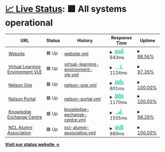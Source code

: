 # [📈 Live Status](https://status.nelsoncollege.ac.uk): <!--live status--> **🟩 All systems operational**

<!--start: status pages-->
<!-- This summary is generated by Upptime (https://github.com/upptime/upptime) -->
<!-- Do not edit this manually, your changes will be overwritten -->
<!-- prettier-ignore -->
| URL | Status | History | Response Time | Uptime |
| --- | ------ | ------- | ------------- | ------ |
| <img alt="" src="https://portal.nelsoncollege.ac.uk/files/logo-main.svg" height="13"> [Website](https://nelsoncollege.ac.uk) | 🟩 Up | [website.yml](https://github.com/travnettech/ncl_status/commits/HEAD/history/website.yml) | <details><summary><img alt="Response time graph" src="./graphs/website/response-time-week.png" height="20"> 643ms</summary><br><a href="https://status.nelsoncollege.ac.uk/history/website"><img alt="Response time 681" src="https://img.shields.io/endpoint?url=https%3A%2F%2Fraw.githubusercontent.com%2Ftravnettech%2Fncl_status%2FHEAD%2Fapi%2Fwebsite%2Fresponse-time.json"></a><br><a href="https://status.nelsoncollege.ac.uk/history/website"><img alt="24-hour response time 717" src="https://img.shields.io/endpoint?url=https%3A%2F%2Fraw.githubusercontent.com%2Ftravnettech%2Fncl_status%2FHEAD%2Fapi%2Fwebsite%2Fresponse-time-day.json"></a><br><a href="https://status.nelsoncollege.ac.uk/history/website"><img alt="7-day response time 643" src="https://img.shields.io/endpoint?url=https%3A%2F%2Fraw.githubusercontent.com%2Ftravnettech%2Fncl_status%2FHEAD%2Fapi%2Fwebsite%2Fresponse-time-week.json"></a><br><a href="https://status.nelsoncollege.ac.uk/history/website"><img alt="30-day response time 671" src="https://img.shields.io/endpoint?url=https%3A%2F%2Fraw.githubusercontent.com%2Ftravnettech%2Fncl_status%2FHEAD%2Fapi%2Fwebsite%2Fresponse-time-month.json"></a><br><a href="https://status.nelsoncollege.ac.uk/history/website"><img alt="1-year response time 681" src="https://img.shields.io/endpoint?url=https%3A%2F%2Fraw.githubusercontent.com%2Ftravnettech%2Fncl_status%2FHEAD%2Fapi%2Fwebsite%2Fresponse-time-year.json"></a></details> | <details><summary><a href="https://status.nelsoncollege.ac.uk/history/website">98.56%</a></summary><a href="https://status.nelsoncollege.ac.uk/history/website"><img alt="All-time uptime 99.78%" src="https://img.shields.io/endpoint?url=https%3A%2F%2Fraw.githubusercontent.com%2Ftravnettech%2Fncl_status%2FHEAD%2Fapi%2Fwebsite%2Fuptime.json"></a><br><a href="https://status.nelsoncollege.ac.uk/history/website"><img alt="24-hour uptime 99.40%" src="https://img.shields.io/endpoint?url=https%3A%2F%2Fraw.githubusercontent.com%2Ftravnettech%2Fncl_status%2FHEAD%2Fapi%2Fwebsite%2Fuptime-day.json"></a><br><a href="https://status.nelsoncollege.ac.uk/history/website"><img alt="7-day uptime 98.56%" src="https://img.shields.io/endpoint?url=https%3A%2F%2Fraw.githubusercontent.com%2Ftravnettech%2Fncl_status%2FHEAD%2Fapi%2Fwebsite%2Fuptime-week.json"></a><br><a href="https://status.nelsoncollege.ac.uk/history/website"><img alt="30-day uptime 99.67%" src="https://img.shields.io/endpoint?url=https%3A%2F%2Fraw.githubusercontent.com%2Ftravnettech%2Fncl_status%2FHEAD%2Fapi%2Fwebsite%2Fuptime-month.json"></a><br><a href="https://status.nelsoncollege.ac.uk/history/website"><img alt="1-year uptime 99.78%" src="https://img.shields.io/endpoint?url=https%3A%2F%2Fraw.githubusercontent.com%2Ftravnettech%2Fncl_status%2FHEAD%2Fapi%2Fwebsite%2Fuptime-year.json"></a></details>
| <img alt="" src="https://portal-nelsoncollege-files.s3.eu-west-2.amazonaws.com/logo/VLE_NCL.svg" height="13"> [Virtual Learning Environment VLE](https://nclvle.co.uk) | 🟩 Up | [virtual-learning-environment-vle.yml](https://github.com/travnettech/ncl_status/commits/HEAD/history/virtual-learning-environment-vle.yml) | <details><summary><img alt="Response time graph" src="./graphs/virtual-learning-environment-vle/response-time-week.png" height="20"> 1124ms</summary><br><a href="https://status.nelsoncollege.ac.uk/history/virtual-learning-environment-vle"><img alt="Response time 704" src="https://img.shields.io/endpoint?url=https%3A%2F%2Fraw.githubusercontent.com%2Ftravnettech%2Fncl_status%2FHEAD%2Fapi%2Fvirtual-learning-environment-vle%2Fresponse-time.json"></a><br><a href="https://status.nelsoncollege.ac.uk/history/virtual-learning-environment-vle"><img alt="24-hour response time 692" src="https://img.shields.io/endpoint?url=https%3A%2F%2Fraw.githubusercontent.com%2Ftravnettech%2Fncl_status%2FHEAD%2Fapi%2Fvirtual-learning-environment-vle%2Fresponse-time-day.json"></a><br><a href="https://status.nelsoncollege.ac.uk/history/virtual-learning-environment-vle"><img alt="7-day response time 1124" src="https://img.shields.io/endpoint?url=https%3A%2F%2Fraw.githubusercontent.com%2Ftravnettech%2Fncl_status%2FHEAD%2Fapi%2Fvirtual-learning-environment-vle%2Fresponse-time-week.json"></a><br><a href="https://status.nelsoncollege.ac.uk/history/virtual-learning-environment-vle"><img alt="30-day response time 749" src="https://img.shields.io/endpoint?url=https%3A%2F%2Fraw.githubusercontent.com%2Ftravnettech%2Fncl_status%2FHEAD%2Fapi%2Fvirtual-learning-environment-vle%2Fresponse-time-month.json"></a><br><a href="https://status.nelsoncollege.ac.uk/history/virtual-learning-environment-vle"><img alt="1-year response time 704" src="https://img.shields.io/endpoint?url=https%3A%2F%2Fraw.githubusercontent.com%2Ftravnettech%2Fncl_status%2FHEAD%2Fapi%2Fvirtual-learning-environment-vle%2Fresponse-time-year.json"></a></details> | <details><summary><a href="https://status.nelsoncollege.ac.uk/history/virtual-learning-environment-vle">97.26%</a></summary><a href="https://status.nelsoncollege.ac.uk/history/virtual-learning-environment-vle"><img alt="All-time uptime 98.27%" src="https://img.shields.io/endpoint?url=https%3A%2F%2Fraw.githubusercontent.com%2Ftravnettech%2Fncl_status%2FHEAD%2Fapi%2Fvirtual-learning-environment-vle%2Fuptime.json"></a><br><a href="https://status.nelsoncollege.ac.uk/history/virtual-learning-environment-vle"><img alt="24-hour uptime 99.44%" src="https://img.shields.io/endpoint?url=https%3A%2F%2Fraw.githubusercontent.com%2Ftravnettech%2Fncl_status%2FHEAD%2Fapi%2Fvirtual-learning-environment-vle%2Fuptime-day.json"></a><br><a href="https://status.nelsoncollege.ac.uk/history/virtual-learning-environment-vle"><img alt="7-day uptime 97.26%" src="https://img.shields.io/endpoint?url=https%3A%2F%2Fraw.githubusercontent.com%2Ftravnettech%2Fncl_status%2FHEAD%2Fapi%2Fvirtual-learning-environment-vle%2Fuptime-week.json"></a><br><a href="https://status.nelsoncollege.ac.uk/history/virtual-learning-environment-vle"><img alt="30-day uptime 97.44%" src="https://img.shields.io/endpoint?url=https%3A%2F%2Fraw.githubusercontent.com%2Ftravnettech%2Fncl_status%2FHEAD%2Fapi%2Fvirtual-learning-environment-vle%2Fuptime-month.json"></a><br><a href="https://status.nelsoncollege.ac.uk/history/virtual-learning-environment-vle"><img alt="1-year uptime 98.27%" src="https://img.shields.io/endpoint?url=https%3A%2F%2Fraw.githubusercontent.com%2Ftravnettech%2Fncl_status%2FHEAD%2Fapi%2Fvirtual-learning-environment-vle%2Fuptime-year.json"></a></details>
| <img alt="" src="https://portal-nelsoncollege-files.s3.eu-west-2.amazonaws.com/logo/One_NCL.svg" height="13"> [Nelson One](https://one.nelsoncollege.ac.uk) | 🟩 Up | [nelson-one.yml](https://github.com/travnettech/ncl_status/commits/HEAD/history/nelson-one.yml) | <details><summary><img alt="Response time graph" src="./graphs/nelson-one/response-time-week.png" height="20"> 601ms</summary><br><a href="https://status.nelsoncollege.ac.uk/history/nelson-one"><img alt="Response time 635" src="https://img.shields.io/endpoint?url=https%3A%2F%2Fraw.githubusercontent.com%2Ftravnettech%2Fncl_status%2FHEAD%2Fapi%2Fnelson-one%2Fresponse-time.json"></a><br><a href="https://status.nelsoncollege.ac.uk/history/nelson-one"><img alt="24-hour response time 857" src="https://img.shields.io/endpoint?url=https%3A%2F%2Fraw.githubusercontent.com%2Ftravnettech%2Fncl_status%2FHEAD%2Fapi%2Fnelson-one%2Fresponse-time-day.json"></a><br><a href="https://status.nelsoncollege.ac.uk/history/nelson-one"><img alt="7-day response time 601" src="https://img.shields.io/endpoint?url=https%3A%2F%2Fraw.githubusercontent.com%2Ftravnettech%2Fncl_status%2FHEAD%2Fapi%2Fnelson-one%2Fresponse-time-week.json"></a><br><a href="https://status.nelsoncollege.ac.uk/history/nelson-one"><img alt="30-day response time 635" src="https://img.shields.io/endpoint?url=https%3A%2F%2Fraw.githubusercontent.com%2Ftravnettech%2Fncl_status%2FHEAD%2Fapi%2Fnelson-one%2Fresponse-time-month.json"></a><br><a href="https://status.nelsoncollege.ac.uk/history/nelson-one"><img alt="1-year response time 635" src="https://img.shields.io/endpoint?url=https%3A%2F%2Fraw.githubusercontent.com%2Ftravnettech%2Fncl_status%2FHEAD%2Fapi%2Fnelson-one%2Fresponse-time-year.json"></a></details> | <details><summary><a href="https://status.nelsoncollege.ac.uk/history/nelson-one">100.00%</a></summary><a href="https://status.nelsoncollege.ac.uk/history/nelson-one"><img alt="All-time uptime 100.00%" src="https://img.shields.io/endpoint?url=https%3A%2F%2Fraw.githubusercontent.com%2Ftravnettech%2Fncl_status%2FHEAD%2Fapi%2Fnelson-one%2Fuptime.json"></a><br><a href="https://status.nelsoncollege.ac.uk/history/nelson-one"><img alt="24-hour uptime 100.00%" src="https://img.shields.io/endpoint?url=https%3A%2F%2Fraw.githubusercontent.com%2Ftravnettech%2Fncl_status%2FHEAD%2Fapi%2Fnelson-one%2Fuptime-day.json"></a><br><a href="https://status.nelsoncollege.ac.uk/history/nelson-one"><img alt="7-day uptime 100.00%" src="https://img.shields.io/endpoint?url=https%3A%2F%2Fraw.githubusercontent.com%2Ftravnettech%2Fncl_status%2FHEAD%2Fapi%2Fnelson-one%2Fuptime-week.json"></a><br><a href="https://status.nelsoncollege.ac.uk/history/nelson-one"><img alt="30-day uptime 100.00%" src="https://img.shields.io/endpoint?url=https%3A%2F%2Fraw.githubusercontent.com%2Ftravnettech%2Fncl_status%2FHEAD%2Fapi%2Fnelson-one%2Fuptime-month.json"></a><br><a href="https://status.nelsoncollege.ac.uk/history/nelson-one"><img alt="1-year uptime 100.00%" src="https://img.shields.io/endpoint?url=https%3A%2F%2Fraw.githubusercontent.com%2Ftravnettech%2Fncl_status%2FHEAD%2Fapi%2Fnelson-one%2Fuptime-year.json"></a></details>
| <img alt="" src="https://portal.nelsoncollege.ac.uk/files/logo-main.svg" height="13"> [Nelson Portal](https://portal.nelsoncollege.ac.uk) | 🟩 Up | [nelson-portal.yml](https://github.com/travnettech/ncl_status/commits/HEAD/history/nelson-portal.yml) | <details><summary><img alt="Response time graph" src="./graphs/nelson-portal/response-time-week.png" height="20"> 1170ms</summary><br><a href="https://status.nelsoncollege.ac.uk/history/nelson-portal"><img alt="Response time 1361" src="https://img.shields.io/endpoint?url=https%3A%2F%2Fraw.githubusercontent.com%2Ftravnettech%2Fncl_status%2FHEAD%2Fapi%2Fnelson-portal%2Fresponse-time.json"></a><br><a href="https://status.nelsoncollege.ac.uk/history/nelson-portal"><img alt="24-hour response time 1397" src="https://img.shields.io/endpoint?url=https%3A%2F%2Fraw.githubusercontent.com%2Ftravnettech%2Fncl_status%2FHEAD%2Fapi%2Fnelson-portal%2Fresponse-time-day.json"></a><br><a href="https://status.nelsoncollege.ac.uk/history/nelson-portal"><img alt="7-day response time 1170" src="https://img.shields.io/endpoint?url=https%3A%2F%2Fraw.githubusercontent.com%2Ftravnettech%2Fncl_status%2FHEAD%2Fapi%2Fnelson-portal%2Fresponse-time-week.json"></a><br><a href="https://status.nelsoncollege.ac.uk/history/nelson-portal"><img alt="30-day response time 1354" src="https://img.shields.io/endpoint?url=https%3A%2F%2Fraw.githubusercontent.com%2Ftravnettech%2Fncl_status%2FHEAD%2Fapi%2Fnelson-portal%2Fresponse-time-month.json"></a><br><a href="https://status.nelsoncollege.ac.uk/history/nelson-portal"><img alt="1-year response time 1361" src="https://img.shields.io/endpoint?url=https%3A%2F%2Fraw.githubusercontent.com%2Ftravnettech%2Fncl_status%2FHEAD%2Fapi%2Fnelson-portal%2Fresponse-time-year.json"></a></details> | <details><summary><a href="https://status.nelsoncollege.ac.uk/history/nelson-portal">100.00%</a></summary><a href="https://status.nelsoncollege.ac.uk/history/nelson-portal"><img alt="All-time uptime 100.00%" src="https://img.shields.io/endpoint?url=https%3A%2F%2Fraw.githubusercontent.com%2Ftravnettech%2Fncl_status%2FHEAD%2Fapi%2Fnelson-portal%2Fuptime.json"></a><br><a href="https://status.nelsoncollege.ac.uk/history/nelson-portal"><img alt="24-hour uptime 100.00%" src="https://img.shields.io/endpoint?url=https%3A%2F%2Fraw.githubusercontent.com%2Ftravnettech%2Fncl_status%2FHEAD%2Fapi%2Fnelson-portal%2Fuptime-day.json"></a><br><a href="https://status.nelsoncollege.ac.uk/history/nelson-portal"><img alt="7-day uptime 100.00%" src="https://img.shields.io/endpoint?url=https%3A%2F%2Fraw.githubusercontent.com%2Ftravnettech%2Fncl_status%2FHEAD%2Fapi%2Fnelson-portal%2Fuptime-week.json"></a><br><a href="https://status.nelsoncollege.ac.uk/history/nelson-portal"><img alt="30-day uptime 100.00%" src="https://img.shields.io/endpoint?url=https%3A%2F%2Fraw.githubusercontent.com%2Ftravnettech%2Fncl_status%2FHEAD%2Fapi%2Fnelson-portal%2Fuptime-month.json"></a><br><a href="https://status.nelsoncollege.ac.uk/history/nelson-portal"><img alt="1-year uptime 100.00%" src="https://img.shields.io/endpoint?url=https%3A%2F%2Fraw.githubusercontent.com%2Ftravnettech%2Fncl_status%2FHEAD%2Fapi%2Fnelson-portal%2Fuptime-year.json"></a></details>
| <img alt="" src="https://portal-nelsoncollege-files.s3.eu-west-2.amazonaws.com/logo/KEC_NCL.svg" height="13"> [Knowledge Exchange Centre](https://kec.nelsoncollege.ac.uk) | 🟩 Up | [knowledge-exchange-centre.yml](https://github.com/travnettech/ncl_status/commits/HEAD/history/knowledge-exchange-centre.yml) | <details><summary><img alt="Response time graph" src="./graphs/knowledge-exchange-centre/response-time-week.png" height="20"> 1555ms</summary><br><a href="https://status.nelsoncollege.ac.uk/history/knowledge-exchange-centre"><img alt="Response time 792" src="https://img.shields.io/endpoint?url=https%3A%2F%2Fraw.githubusercontent.com%2Ftravnettech%2Fncl_status%2FHEAD%2Fapi%2Fknowledge-exchange-centre%2Fresponse-time.json"></a><br><a href="https://status.nelsoncollege.ac.uk/history/knowledge-exchange-centre"><img alt="24-hour response time 1317" src="https://img.shields.io/endpoint?url=https%3A%2F%2Fraw.githubusercontent.com%2Ftravnettech%2Fncl_status%2FHEAD%2Fapi%2Fknowledge-exchange-centre%2Fresponse-time-day.json"></a><br><a href="https://status.nelsoncollege.ac.uk/history/knowledge-exchange-centre"><img alt="7-day response time 1555" src="https://img.shields.io/endpoint?url=https%3A%2F%2Fraw.githubusercontent.com%2Ftravnettech%2Fncl_status%2FHEAD%2Fapi%2Fknowledge-exchange-centre%2Fresponse-time-week.json"></a><br><a href="https://status.nelsoncollege.ac.uk/history/knowledge-exchange-centre"><img alt="30-day response time 922" src="https://img.shields.io/endpoint?url=https%3A%2F%2Fraw.githubusercontent.com%2Ftravnettech%2Fncl_status%2FHEAD%2Fapi%2Fknowledge-exchange-centre%2Fresponse-time-month.json"></a><br><a href="https://status.nelsoncollege.ac.uk/history/knowledge-exchange-centre"><img alt="1-year response time 792" src="https://img.shields.io/endpoint?url=https%3A%2F%2Fraw.githubusercontent.com%2Ftravnettech%2Fncl_status%2FHEAD%2Fapi%2Fknowledge-exchange-centre%2Fresponse-time-year.json"></a></details> | <details><summary><a href="https://status.nelsoncollege.ac.uk/history/knowledge-exchange-centre">98.29%</a></summary><a href="https://status.nelsoncollege.ac.uk/history/knowledge-exchange-centre"><img alt="All-time uptime 99.73%" src="https://img.shields.io/endpoint?url=https%3A%2F%2Fraw.githubusercontent.com%2Ftravnettech%2Fncl_status%2FHEAD%2Fapi%2Fknowledge-exchange-centre%2Fuptime.json"></a><br><a href="https://status.nelsoncollege.ac.uk/history/knowledge-exchange-centre"><img alt="24-hour uptime 99.47%" src="https://img.shields.io/endpoint?url=https%3A%2F%2Fraw.githubusercontent.com%2Ftravnettech%2Fncl_status%2FHEAD%2Fapi%2Fknowledge-exchange-centre%2Fuptime-day.json"></a><br><a href="https://status.nelsoncollege.ac.uk/history/knowledge-exchange-centre"><img alt="7-day uptime 98.29%" src="https://img.shields.io/endpoint?url=https%3A%2F%2Fraw.githubusercontent.com%2Ftravnettech%2Fncl_status%2FHEAD%2Fapi%2Fknowledge-exchange-centre%2Fuptime-week.json"></a><br><a href="https://status.nelsoncollege.ac.uk/history/knowledge-exchange-centre"><img alt="30-day uptime 99.61%" src="https://img.shields.io/endpoint?url=https%3A%2F%2Fraw.githubusercontent.com%2Ftravnettech%2Fncl_status%2FHEAD%2Fapi%2Fknowledge-exchange-centre%2Fuptime-month.json"></a><br><a href="https://status.nelsoncollege.ac.uk/history/knowledge-exchange-centre"><img alt="1-year uptime 99.73%" src="https://img.shields.io/endpoint?url=https%3A%2F%2Fraw.githubusercontent.com%2Ftravnettech%2Fncl_status%2FHEAD%2Fapi%2Fknowledge-exchange-centre%2Fuptime-year.json"></a></details>
| <img alt="" src="https://portal-nelsoncollege-files.s3.eu-west-2.amazonaws.com/logo/Alumni_NCL.svg" height="13"> [NCL Alumni Association](https://alumni.nelsoncollege.ac.uk) | 🟩 Up | [ncl-alumni-association.yml](https://github.com/travnettech/ncl_status/commits/HEAD/history/ncl-alumni-association.yml) | <details><summary><img alt="Response time graph" src="./graphs/ncl-alumni-association/response-time-week.png" height="20"> 680ms</summary><br><a href="https://status.nelsoncollege.ac.uk/history/ncl-alumni-association"><img alt="Response time 754" src="https://img.shields.io/endpoint?url=https%3A%2F%2Fraw.githubusercontent.com%2Ftravnettech%2Fncl_status%2FHEAD%2Fapi%2Fncl-alumni-association%2Fresponse-time.json"></a><br><a href="https://status.nelsoncollege.ac.uk/history/ncl-alumni-association"><img alt="24-hour response time 950" src="https://img.shields.io/endpoint?url=https%3A%2F%2Fraw.githubusercontent.com%2Ftravnettech%2Fncl_status%2FHEAD%2Fapi%2Fncl-alumni-association%2Fresponse-time-day.json"></a><br><a href="https://status.nelsoncollege.ac.uk/history/ncl-alumni-association"><img alt="7-day response time 680" src="https://img.shields.io/endpoint?url=https%3A%2F%2Fraw.githubusercontent.com%2Ftravnettech%2Fncl_status%2FHEAD%2Fapi%2Fncl-alumni-association%2Fresponse-time-week.json"></a><br><a href="https://status.nelsoncollege.ac.uk/history/ncl-alumni-association"><img alt="30-day response time 816" src="https://img.shields.io/endpoint?url=https%3A%2F%2Fraw.githubusercontent.com%2Ftravnettech%2Fncl_status%2FHEAD%2Fapi%2Fncl-alumni-association%2Fresponse-time-month.json"></a><br><a href="https://status.nelsoncollege.ac.uk/history/ncl-alumni-association"><img alt="1-year response time 754" src="https://img.shields.io/endpoint?url=https%3A%2F%2Fraw.githubusercontent.com%2Ftravnettech%2Fncl_status%2FHEAD%2Fapi%2Fncl-alumni-association%2Fresponse-time-year.json"></a></details> | <details><summary><a href="https://status.nelsoncollege.ac.uk/history/ncl-alumni-association">100.00%</a></summary><a href="https://status.nelsoncollege.ac.uk/history/ncl-alumni-association"><img alt="All-time uptime 100.00%" src="https://img.shields.io/endpoint?url=https%3A%2F%2Fraw.githubusercontent.com%2Ftravnettech%2Fncl_status%2FHEAD%2Fapi%2Fncl-alumni-association%2Fuptime.json"></a><br><a href="https://status.nelsoncollege.ac.uk/history/ncl-alumni-association"><img alt="24-hour uptime 100.00%" src="https://img.shields.io/endpoint?url=https%3A%2F%2Fraw.githubusercontent.com%2Ftravnettech%2Fncl_status%2FHEAD%2Fapi%2Fncl-alumni-association%2Fuptime-day.json"></a><br><a href="https://status.nelsoncollege.ac.uk/history/ncl-alumni-association"><img alt="7-day uptime 100.00%" src="https://img.shields.io/endpoint?url=https%3A%2F%2Fraw.githubusercontent.com%2Ftravnettech%2Fncl_status%2FHEAD%2Fapi%2Fncl-alumni-association%2Fuptime-week.json"></a><br><a href="https://status.nelsoncollege.ac.uk/history/ncl-alumni-association"><img alt="30-day uptime 100.00%" src="https://img.shields.io/endpoint?url=https%3A%2F%2Fraw.githubusercontent.com%2Ftravnettech%2Fncl_status%2FHEAD%2Fapi%2Fncl-alumni-association%2Fuptime-month.json"></a><br><a href="https://status.nelsoncollege.ac.uk/history/ncl-alumni-association"><img alt="1-year uptime 100.00%" src="https://img.shields.io/endpoint?url=https%3A%2F%2Fraw.githubusercontent.com%2Ftravnettech%2Fncl_status%2FHEAD%2Fapi%2Fncl-alumni-association%2Fuptime-year.json"></a></details>

<!--end: status pages-->

[**Visit our status website →**](https://status.nelsoncollege.ac.uk)
